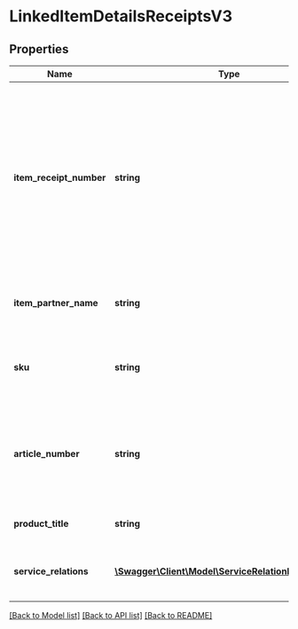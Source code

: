 # LinkedItemDetailsReceiptsV3

## Properties
Name | Type | Description | Notes
------------ | ------------- | ------------- | -------------
**item_receipt_number** | **string** | Human-readable identifier refers to the receipt the linked item was billed. &lt;/br&gt; Displayed only if item is billed with another receipt. &lt;/br&gt; In case of receiptType * **PURCHASE** - **receiptNumber of purchase receipt**.&lt;/br&gt; If this field is not present, you will find information in receipt.receiptNumber * **REFUND** - **receiptNumber of purchase receipt**. &lt;/br&gt; If this field is not present ,you will find information in receipt.linkedReceiptNumber | [optional] 
**item_partner_name** | **string** | Name of the partner who sold the linked item. &lt;/br&gt;Displayed only if the partner is different from partner of the receipt | [optional] 
**sku** | **string** | Stock keeping unit of the linked item. Unique item identifier on partner side &lt;/br&gt;This information is not reliably provided for older receipts. | [optional] 
**article_number** | **string** | Unique Identifier of linked item the customer knows from order process.  ATTENTION: Different from the previous version, the field also contains the promotion. In last version the promotion was provided separately | 
**product_title** | **string** | Product description of linked item the customer knows from the order process | 
**service_relations** | [**\Swagger\Client\Model\ServiceRelationReceiptsV3[]**](ServiceRelationReceiptsV3.md) | List of ServiceRelation objects. &lt;/br&gt;Contains entries if services were sold  together with items otherwise list is empty | 

[[Back to Model list]](../../README.md#documentation-for-models) [[Back to API list]](../../README.md#documentation-for-api-endpoints) [[Back to README]](../../README.md)

